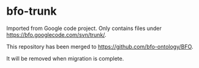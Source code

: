 # bfo-trunk

Imported from Google code project. Only contains files under https://bfo.googlecode.com/svn/trunk/.

This repository has been merged to https://github.com/bfo-ontology/BFO.

It will be removed when migration is complete.
